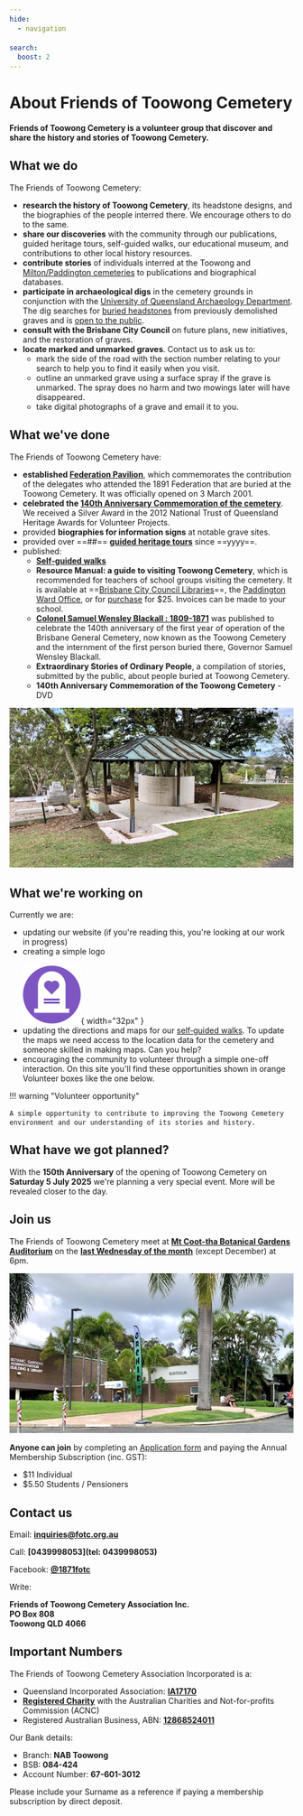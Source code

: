 ```yaml
---
hide:
  - navigation
  
search:
  boost: 2  
---
```


# About Friends of Toowong Cemetery  

**Friends of Toowong Cemetery is a volunteer group that discover and share the history and stories of Toowong Cemetery.**

<!-- photo of members -->

## What we do 

The Friends of Toowong Cemetery:

- **research the history of Toowong Cemetery**, its headstone designs, and the biographies of the people interred there. We encourage others to do to the same.
- **share our discoveries** with the community through our publications, guided heritage tours, self-guided walks, our educational museum, and contributions to other local history resources.
- **contribute stories** of individuals interred at the Toowong and [Milton/Paddington cemeteries](https://www.brisbane.qld.gov.au/community-and-safety/community-support/cemeteries/historic-cemeteries/paddington-cemetery) to publications and biographical databases.
- **participate in archaeological digs** in the cemetery grounds in conjunction with the [University of Queensland Archaeology Department](https://social-science.uq.edu.au/undergraduate/archaeology). The dig searches for [buried headstones](https://www.abc.net.au/news/2018-05-26/archaeology-dig-at-toowong-cemetery-a-chance-to-unearth-history/9800474) from previously demolished graves and is [open to the public](https://archaeologyweek.org/events-list/national-archaeology-week-2022).
- **consult with the Brisbane City Council** on future plans, new initiatives, and the restoration of graves.
- **locate marked and unmarked graves**. Contact us to ask us to:
    - mark the side of the road with the section number relating to your search to help you to find it easily when you visit.
    - outline an unmarked grave using a surface spray if the grave is unmarked. The spray does no harm and two mowings later will have disappeared. 
    - take digital photographs of a grave and email it to you.

## What we've done

The Friends of Toowong Cemetery have:

- **established [Federation Pavilion](https://monumentaustralia.org.au/themes/government/federal/display/92703-the-federation-pavilion-)**, which commemorates the contribution of the delegates who attended the 1891 Federation that are buried at the Toowong Cemetery. It was officially opened on 3 March 2001.
- **celebrated the [140th Anniversary Commemoration of the cemetery](140-commemoration.md)**. We received a Silver Award in the 2012 National Trust of Queensland Heritage Awards for Volunteer Projects.
- provided **biographies for information signs** at notable grave sites.
- provided over ==##== **[guided heritage tours](../guided-tours.md)** since ==yyyy==.
- published: 
    - **[Self‑guided walks](../walks/index.md)** 
    - **Resource Manual: a guide to visiting Toowong Cemetery**, which is recommended for teachers of school groups visiting the cemetery. It is available at ==[Brisbane City Council Libraries](https://www.brisbane.qld.gov.au/things-to-see-and-do/council-venues-and-precincts/libraries)==, the [Paddington Ward Office](https://www.brisbane.qld.gov.au/about-council/governance-and-strategy/lord-mayor-and-councillors/ward-office-locations/paddington-ward), or for [purchase](mailto://inquiries@fotc.org.au) for $25. Invoices can be made to your school.
    <!-- Not in https://library-brisbane.ent.sirsidynix.net.au/client/en_AU/eLibCat -->
    <!-- Why not publish the resource for free? -->
    - **[Colonel Samuel Wensley Blackall : 1809-1871](https://catalogue.nla.gov.au/Record/5581999)** was published to celebrate the 140th anniversary of the first year of operation of the Brisbane General Cemetery, now known as the Toowong Cemetery and the internment of the first person buried there, Governor Samuel Wensley Blackall.
    - **Extraordinary Stories of Ordinary People**, a compilation of stories, submitted by the public, about people buried at Toowong Cemetery. 
    - **140th Anniversary Commemoration of the Toowong Cemetery** - DVD

![Federation Pavillion](../assets/federation-pavillion.jpg)

## What we're working on

Currently we are: 

- updating our website (if you're reading this, you're looking at our work in progress)
- creating a simple logo <br><br> ![](../assets/fotc@0.5x.png){ width="32px" } <br>
- updating the directions and maps for our [self‑guided walks](../walks/index.md). To update the maps we need access to the location data for the cemetery and someone skilled in making maps. Can you help?  
- encouraging the community to volunteer through a simple one-off interaction. On this site you'll find these opportunities shown in orange Volunteer boxes like the one below. 

!!! warning "Volunteer opportunity"

    A simple opportunity to contribute to improving the Toowong Cemetery environment and our understanding of its stories and history.
    

    
## What have we got planned? 

With the **150th Anniversary** of the opening of Toowong Cemetery on **Saturday 5 July 2025** we're planning a very special event. More will be revealed closer to the day.

## Join us 

The Friends of Toowong Cemetery meet at **[Mt Coot-tha Botanical Gardens Auditorium](https://www.brisbane.qld.gov.au/things-to-see-and-do/council-venues-and-precincts/parks/botanic-gardens-in-brisbane/brisbane-botanic-gardens-mt-coot-tha)** on the **[last Wednesday of the month](https://www.timeanddate.com/calendar/custom.html?year=2022&y2=2023&months=24&country=29&typ=3&display=3&cols=0&fdow=7&hol=0&ctf=5&ctc=2&holmark=2&hod=1&hcl=1&cdt=7&cwd=___1___&cwf=______&holm=1&df=1)** (except December) at 6pm.

![](../assets/auditorium.jpg)


<!-- convert to google form --> 
**Anyone can join** by completing an [Application form](http://www.fotc.org.au/subset/membership.pdf) and paying the Annual Membership Subscription (inc. GST):

- $11 Individual
- $5.50 Students / Pensioners


## Contact us 

Email: **[inquiries@fotc.org.au](mailto://inquiries@fotc.org.au)**

Call: **[0439998053](tel: 0439998053)**

Facebook: **[@1871fotc](https://www.facebook.com/1871fotc/)**

Write: 

**Friends of Toowong Cemetery Association Inc.** <br>
**PO Box 808** <br>
**Toowong QLD 4066**


## Important Numbers

The Friends of Toowong Cemetery Association Incorporated is a:

- Queensland Incorporated Association: **[IA17170](https://www.qld.gov.au/law/laws-regulated-industries-and-accountability/queensland-laws-and-regulations/check-a-licence-association-charity-or-register/check-a-charity-or-association)**
- **[Registered Charity](https://www.acnc.gov.au/charity/43eddd5b304a9f6e10eced63db189d47)** with the Australian Charities and Not-for-profits Commission (ACNC)
- Registered Australian Business, ABN: **[12868524011](https://abr.business.gov.au/ABN/View?id=12868524011)**

Our Bank details: 

- Branch: **NAB Toowong**
- BSB: **084-424** 
- Account Number: **67-601-3012**

Please include your Surname as a reference if paying a membership subscription by direct deposit. 
